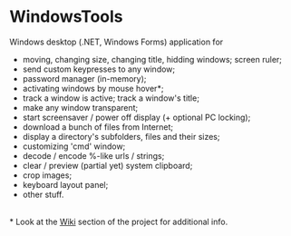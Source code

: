 # WindowsTools

Windows desktop (.NET, Windows Forms) application for<br>
- moving, changing size, changing title, hidding windows; screen ruler;
- send custom keypresses to any window;
- password manager (in-memory);
- activating windows by mouse hover&#42;;
- track a window is active; track a window's title;
- make any window transparent;
- start screensaver / power off display (+ optional PC locking);
- download a bunch of files from Internet;
- display a directory's subfolders, files and their sizes;
- customizing 'cmd' window;
- decode / encode %-like urls / strings;
- clear / preview (partial yet) system clipboard;
- crop images;
- keyboard layout panel;
- other stuff.
<br>
&#42; Look at the <a href="https://github.com/Roman-Tarasiuk/WindowsTools/wiki">Wiki</a> section of the project for additional info.
